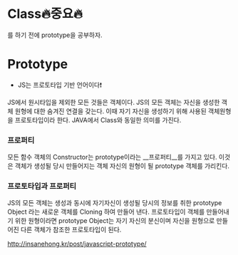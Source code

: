 # Class:fire:중요:fire:

를 하기 전에 prototype을 공부하자.

# Prototype

- JS는 프로토타입 기반 언어이다:heavy_exclamation_mark:

JS에서 원시타입을 제외한 모든 것들은 객체이다. JS의 모든 객체는 자신을 생성한 객체 원형에 대한 숨겨진 연결을 갖는다. 이때 자기 자신을 생성하기 위해 사용된 객체원형을 프로토타입이라 한다. JAVA에서 Class와 동일한 의미를 가진다.



### 프로퍼티

모든 함수 객체의 Constructor는 prototype이라는 __프로퍼티__를 가지고 있다. 이것은 객체가 생성될 당시 만들어지는 객체 자신의 원형이 될 prototype 객체를 가리킨다.

### 프로토타입과 프로퍼티

JS의 모든 객체는 생성과 동시에 자기자신이 생성될 당시의 정보를 취한 prototype Object 라는 새로운 객체를 Cloning 하여 만들어 낸다. 프로토타입이 객체를 만들어내기 위한 원형이라면 prototype Object는 자기 자신의 분신이며 자신을 원형으로 만들어진 다른 객체가 참조한 프로토타입이 된다.

http://insanehong.kr/post/javascript-prototype/